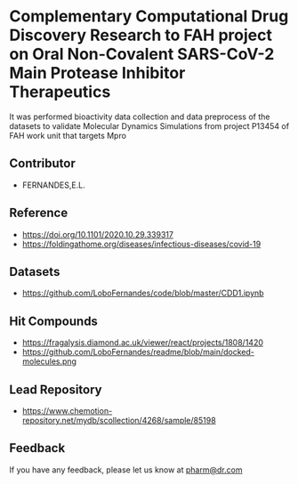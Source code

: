 
# Complementary Computational Drug Discovery Research to FAH project on Oral Non-Covalent SARS-CoV-2 Main Protease Inhibitor Therapeutics

It was performed bioactivity data collection and data preprocess 
of the datasets to validate Molecular Dynamics Simulations from project P13454 of FAH work unit that targets Mpro


## Contributor

- FERNANDES,E.L.


## Reference

 -  https://doi.org/10.1101/2020.10.29.339317
 -  https://foldingathome.org/diseases/infectious-diseases/covid-19
 
 
## Datasets
 -  https://github.com/LoboFernandes/code/blob/master/CDD1.ipynb


## Hit Compounds
 -  https://fragalysis.diamond.ac.uk/viewer/react/projects/1808/1420
 -  https://github.com/LoboFernandes/readme/blob/main/docked-molecules.png
 
 
## Lead Repository
 -  https://www.chemotion-repository.net/mydb/scollection/4268/sample/85198 


## Feedback

If you have any feedback, please let us know at pharm@dr.com
